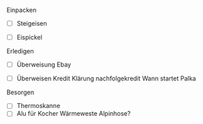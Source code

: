 <span style="color:#000ff;">Einpacken</span>
- [ ] <span style="color:#000ff;">Steigeisen</span>
- [ ] <span style="color:#000ff;">Eispickel</span>


<span style="color:#000ff;">Erledigen</span>
- [ ] <span style="color:#000ff;">Überweisung Ebay</span>
- [ ] <span style="color:#000ff;">Überweisen Kredit</span>
 <span style="color:#000ff;">Klärung nachfolgekredit</span>
 <span style="color:#000ff;">Wann startet Palka</span>
 

<span style="color:#000ff;">Besorgen</span>
- [ ] <span style="color:#000ff;">Thermoskanne</span>
- [ ] <span style="color:#000ff;">Alu für Kocher</span>
 <span style="color:#000ff;">Wärmeweste</span>
 <span style="color:#000ff;">Alpinhose?</span>